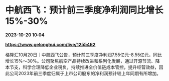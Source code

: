 # 中航西飞：预计前三季度净利润同比增长15%-30%

**2023-10-20 10:04**

**https://www.gelonghui.com/live/1255462**

格隆汇10月20日｜中航西飞公告，预计前三季度净利润7.55亿元-8.55亿元，同比增长15%～30%。公司聚焦航空产品持续改进和系列化发展，通过开源节流、降本节支，科学合理降低企业税负，持续推进全价值链成本管控，提升经营效益，因此公司2023年前三季度归属于上市公司股东的净利润预计较上年同期有所增加。